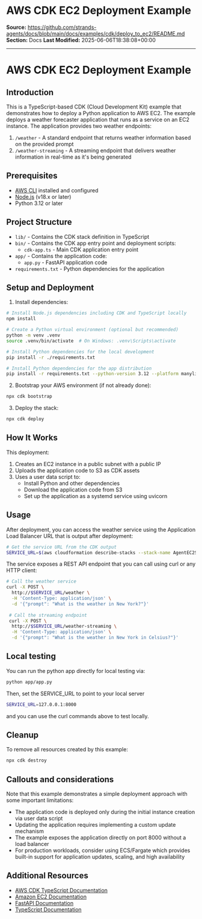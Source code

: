 # AWS CDK EC2 Deployment Example

**Source:** https://github.com/strands-agents/docs/blob/main/docs/examples/cdk/deploy_to_ec2/README.md
**Section:** Docs
**Last Modified:** 2025-06-06T18:38:08+00:00

---

# AWS CDK EC2 Deployment Example

## Introduction

This is a TypeScript-based CDK (Cloud Development Kit) example that demonstrates how to deploy a Python application to AWS EC2. The example deploys a weather forecaster application that runs as a service on an EC2 instance. The application provides two weather endpoints:

1. `/weather` - A standard endpoint that returns weather information based on the provided prompt
2. `/weather-streaming` - A streaming endpoint that delivers weather information in real-time as it's being generated

## Prerequisites

- [AWS CLI](https://aws.amazon.com/cli/) installed and configured
- [Node.js](https://nodejs.org/) (v18.x or later)
- Python 3.12 or later

## Project Structure

- `lib/` - Contains the CDK stack definition in TypeScript
- `bin/` - Contains the CDK app entry point and deployment scripts:
  - `cdk-app.ts` - Main CDK application entry point
- `app/` - Contains the application code:
  - `app.py` - FastAPI application code
- `requirements.txt` - Python dependencies for the application

## Setup and Deployment

1. Install dependencies:

```bash
# Install Node.js dependencies including CDK and TypeScript locally
npm install

# Create a Python virtual environment (optional but recommended)
python -m venv .venv
source .venv/bin/activate  # On Windows: .venv\Scripts\activate

# Install Python dependencies for the local development
pip install -r ./requirements.txt

# Install Python dependencies for the app distribution
pip install -r requirements.txt --python-version 3.12 --platform manylinux2014_aarch64 --target ./packaging/_dependencies --only-binary=:all:
```

2. Bootstrap your AWS environment (if not already done):

```bash
npx cdk bootstrap
```

3. Deploy the stack:

```bash
npx cdk deploy
```

## How It Works

This deployment:

1. Creates an EC2 instance in a public subnet with a public IP
2. Uploads the application code to S3 as CDK assets
3. Uses a user data script to:
   - Install Python and other dependencies
   - Download the application code from S3
   - Set up the application as a systemd service using uvicorn

## Usage

After deployment, you can access the weather service using the Application Load Balancer URL that is output after deployment:

```bash
# Get the service URL from the CDK output
SERVICE_URL=$(aws cloudformation describe-stacks --stack-name AgentEC2Stack --region us-east-1 --query "Stacks[0].Outputs[?ExportName=='Ec2ServiceEndpoint'].OutputValue" --output text)
```

The service exposes a REST API endpoint that you can call using curl or any HTTP client:

```bash
# Call the weather service
curl -X POST \
  http://$SERVICE_URL/weather \
  -H 'Content-Type: application/json' \
  -d '{"prompt": "What is the weather in New York?"}'
  
 # Call the streaming endpoint
 curl -X POST \
  http://$SERVICE_URL/weather-streaming \
  -H 'Content-Type: application/json' \
  -d '{"prompt": "What is the weather in New York in Celsius?"}'
```

## Local testing

You can run the python app directly for local testing via:

```bash
python app/app.py
```

Then, set the SERVICE_URL to point to your local server

```bash
SERVICE_URL=127.0.0.1:8000
```

and you can use the curl commands above to test locally.

## Cleanup

To remove all resources created by this example:

```bash
npx cdk destroy
```

## Callouts and considerations

Note that this example demonstrates a simple deployment approach with some important limitations:

- The application code is deployed only during the initial instance creation via user data script
- Updating the application requires implementing a custom update mechanism
- The example exposes the application directly on port 8000 without a load balancer
- For production workloads, consider using ECS/Fargate which provides built-in support for application updates, scaling, and high availability


## Additional Resources

- [AWS CDK TypeScript Documentation](https://docs.aws.amazon.com/cdk/latest/guide/work-with-cdk-typescript.html)
- [Amazon EC2 Documentation](https://docs.aws.amazon.com/ec2/)
- [FastAPI Documentation](https://fastapi.tiangolo.com/)
- [TypeScript Documentation](https://www.typescriptlang.org/docs/)
